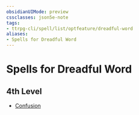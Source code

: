 ```yaml
---
obsidianUIMode: preview
cssclasses: json5e-note
tags:
- ttrpg-cli/spell/list/optfeature/dreadful-word
aliases:
- Spells for Dreadful Word
---
```

# Spells for Dreadful Word

## 4th Level

- [Confusion](/3-Mechanics/CLI/Compendium/spells/confusion.md "PHB")